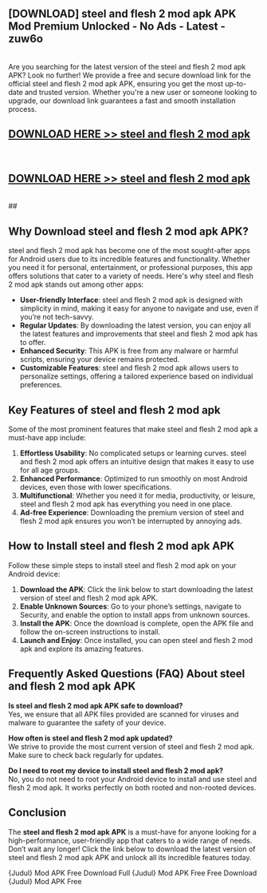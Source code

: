 ## [DOWNLOAD] steel and flesh 2 mod apk APK Mod  Premium Unlocked - No Ads - Latest - zuw6o <br>
<br>
Are you searching for the latest version of the steel and flesh 2 mod apk APK? Look no further! We provide a free and secure download link for the official steel and flesh 2 mod apk APK, ensuring you get the most up-to-date and trusted version. Whether you're a new user or someone looking to upgrade, our download link guarantees a fast and smooth installation process.


## [DOWNLOAD HERE >> steel and flesh 2 mod apk](http://leaked.freeplayer.one?title=steel_and_flesh_2_mod_apk&ref=06)
  <br>

## [DOWNLOAD HERE >> steel and flesh 2 mod apk](http://leaked.freeplayer.one?title=steel_and_flesh_2_mod_apk&ref=06)
  <br>
  ##



## Why Download steel and flesh 2 mod apk APK?

steel and flesh 2 mod apk has become one of the most sought-after apps for Android users due to its incredible features and functionality. Whether you need it for personal, entertainment, or professional purposes, this app offers solutions that cater to a variety of needs. Here's why steel and flesh 2 mod apk stands out among other apps:

- **User-friendly Interface**: steel and flesh 2 mod apk is designed with simplicity in mind, making it easy for anyone to navigate and use, even if you’re not tech-savvy.
- **Regular Updates**: By downloading the latest version, you can enjoy all the latest features and improvements that steel and flesh 2 mod apk has to offer.
- **Enhanced Security**: This APK is free from any malware or harmful scripts, ensuring your device remains protected.
- **Customizable Features**: steel and flesh 2 mod apk allows users to personalize settings, offering a tailored experience based on individual preferences.

## Key Features of steel and flesh 2 mod apk

Some of the most prominent features that make steel and flesh 2 mod apk a must-have app include:

1. **Effortless Usability**: No complicated setups or learning curves. steel and flesh 2 mod apk offers an intuitive design that makes it easy to use for all age groups.
2. **Enhanced Performance**: Optimized to run smoothly on most Android devices, even those with lower specifications.
3. **Multifunctional**: Whether you need it for media, productivity, or leisure, steel and flesh 2 mod apk has everything you need in one place.
4. **Ad-free Experience**: Downloading the premium version of steel and flesh 2 mod apk ensures you won’t be interrupted by annoying ads.

## How to Install steel and flesh 2 mod apk APK

Follow these simple steps to install steel and flesh 2 mod apk on your Android device:

1. **Download the APK**: Click the link below to start downloading the latest version of steel and flesh 2 mod apk APK.
2. **Enable Unknown Sources**: Go to your phone’s settings, navigate to Security, and enable the option to install apps from unknown sources.
3. **Install the APK**: Once the download is complete, open the APK file and follow the on-screen instructions to install.
4. **Launch and Enjoy**: Once installed, you can open steel and flesh 2 mod apk and explore its amazing features.

## Frequently Asked Questions (FAQ) About steel and flesh 2 mod apk APK

**Is steel and flesh 2 mod apk APK safe to download?**  
Yes, we ensure that all APK files provided are scanned for viruses and malware to guarantee the safety of your device.

**How often is steel and flesh 2 mod apk updated?**  
We strive to provide the most current version of steel and flesh 2 mod apk. Make sure to check back regularly for updates.

**Do I need to root my device to install steel and flesh 2 mod apk?**  
No, you do not need to root your Android device to install and use steel and flesh 2 mod apk. It works perfectly on both rooted and non-rooted devices.

## Conclusion

The **steel and flesh 2 mod apk APK** is a must-have for anyone looking for a high-performance, user-friendly app that caters to a wide range of needs. Don’t wait any longer! Click the link below to download the latest version of steel and flesh 2 mod apk APK and unlock all its incredible features today.

{Judul} Mod APK Free
Download Full {Judul} Mod APK Free
Free Download {Judul} Mod APK Free

